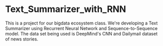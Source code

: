 ﻿# Text_Summarizer_with_RNN

This is a project for our bigdata ecosystem class. We're developing a Text Summarizer using Recurrent Neural Network and Sequence-to-Sequence model. The data set being used is DeepMind's CNN and Dailymail dataset of news stories.
